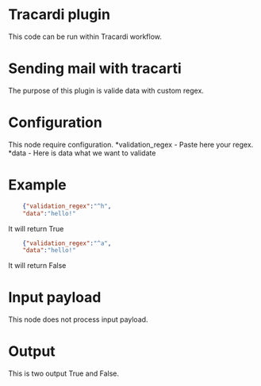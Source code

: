 # Tracardi plugin

This code can be run within Tracardi workflow.

# Sending mail with tracarti

The purpose of this plugin is valide data with custom regex.


# Configuration

This node require configuration.
*validation_regex - Paste here your regex. 
*data - Here is data what we want to validate

# Example
```json
    {"validation_regex":"^h",
    "data":"hello!"


```
It will return True
```json
    {"validation_regex":"^a",
    "data":"hello!"


```
It will return False

# Input payload
This node does not process input payload.

# Output

This is two output True and False.
